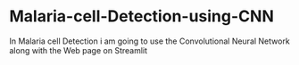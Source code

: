 # Malaria-cell-Detection-using-CNN
In Malaria cell Detection i am going to use the Convolutional Neural Network along with the Web page on Streamlit

